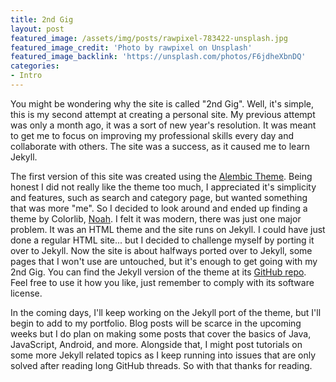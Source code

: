 ```yaml
---
title: 2nd Gig
layout: post
featured_image: /assets/img/posts/rawpixel-783422-unsplash.jpg
featured_image_credit: 'Photo by rawpixel on Unsplash'
featured_image_backlink: 'https://unsplash.com/photos/F6jdheXbnDQ'
categories:
- Intro
---
```


You might be wondering why the site is called "2nd Gig". Well, it's simple, this is my second attempt at creating a personal site. My previous attempt was only a month ago, it was a sort of new year's resolution. It was meant to get me to focus on improving my professional skills every day and collaborate with others. The site was a success, as it caused me to learn Jekyll. 

The first version of this site was created using the [Alembic Theme](https://github.com/daviddarnes/alembic). Being honest I did not really like the theme too much, I appreciated it's simplicity and features, such as search and category page, but wanted something that was more "me". So I decided to look around and ended up finding a theme by Colorlib, [Noah](https://colorlib.com/preview/#noah). I felt it was modern, there was just one major problem. It was an HTML theme and the site runs on Jekyll. I could have just done a regular HTML site... but I decided to challenge myself by porting it over to Jekyll. Now the site is about halfways ported over to Jekyll, some pages that I won't use are untouched, but it's enough to get going with my 2nd Gig. You can find the Jekyll version of the theme at its [GitHub repo](https://github.com/hpquintana/noah-template-jekyll). Feel free to use it how you like, just remember to comply with its software license. 

In the coming days, I'll keep working on the Jekyll port of the theme, but I'll begin to add to my portfolio. Blog posts will be scarce in the upcoming weeks but I do plan on making some posts that cover the basics of Java, JavaScript, Android, and more. Alongside that, I might post tutorials on some more Jekyll related topics as I keep running into issues that are only solved after reading long GitHub threads. So with that thanks for reading.